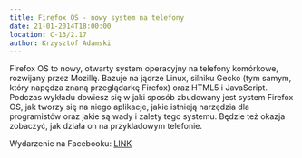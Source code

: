 ```yaml
---
title: Firefox OS - nowy system na telefony
date: 21-01-2014T18:00:00
location: C-13/2.17
author: Krzysztof Adamski
---
```

Firefox OS to nowy, otwarty system operacyjny na telefony komórkowe, rozwijany przez Mozillę.
Bazuje na jądrze Linux, silniku Gecko (tym samym, który napędza znaną przeglądarkę Firefox) oraz HTML5 i JavaScript.
Podczas wykładu dowiesz się w jaki sposób zbudowany jest system Firefox OS, jak tworzy się na niego aplikacje, jakie istnieją narzędzia dla programistów oraz jakie są wady i zalety tego systemu. Będzie też okazja zobaczyć, jak działa on na przykładowym telefonie. 

Wydarzenie na Facebooku: <a href="https://www.facebook.com/events/229799937197572/">LINK</a>
